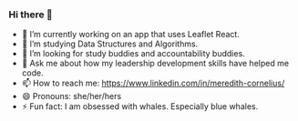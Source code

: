 ### Hi there 👋

- 🔭 I’m currently working on an app that uses Leaflet React.
- 🌱 I’m studying Data Structures and Algorithms.
- 👯 I’m looking for study buddies and accountability buddies. 
- 💬 Ask me about how my leadership development skills have helped me code.
- 📫 How to reach me: https://www.linkedin.com/in/meredith-cornelius/
- 😄 Pronouns: she/her/hers
- ⚡ Fun fact: I am obsessed with whales. Especially blue whales.

